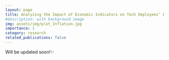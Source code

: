 ```yaml
---
layout: page
title: Analyzing the Impact of Economic Indicators on Tech Employees’ Depression: A Mixed-Methods Approach Using LLM-Based Labeling and Quantitative-Qualitative Analysis
#description: with background image
img: assets/img/plot_Inflation.jpg
importance: 1
category: research
related_publications: false
---
```



Will be updated soon!✨

